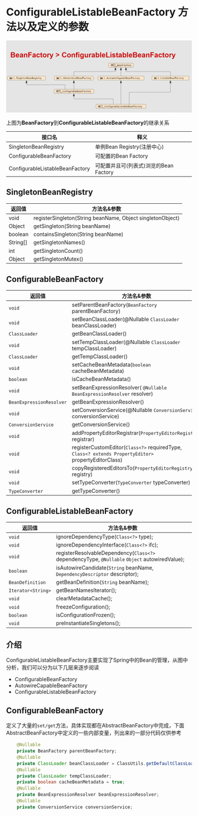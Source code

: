 # ConfigurableListableBeanFactory 方法以及定义的参数

![ae](../../../img/spring/BeanFactory_ConfigurableListableBeanFactory.png)

上图为**BeanFactory**到**ConfigurableListableBeanFactory**的继承关系


| 接口名  | 释义  |
|---|---|
| SingletonBeanRegistry  | 单例Bean Registry(注册中心)  |
| ConfigurableBeanFactory  | 可配置的Bean Factory  |
| ConfigurableListableBeanFactory  | 可配置并且可(列表式)浏览的Bean Factory  |

## SingletonBeanRegistry

| 返回值  | 方法名&参数  |
|---|---|
| void | registerSingleton(String beanName, Object singletonObject) |
| Object | getSingleton(String beanName) |
| boolean | containsSingleton(String beanName) |
| String[] | getSingletonNames() |
| int | getSingletonCount() |
| Object | getSingletonMutex() |

## ConfigurableBeanFactory

| 返回值  | 方法名&参数  |
|---|---|  
| `void` | setParentBeanFactory(`BeanFactory` parentBeanFactory) |
| `void` | setBeanClassLoader(@Nullable `ClassLoader` beanClassLoader) |
| `ClassLoader` | getBeanClassLoader() |
| `void` | setTempClassLoader(@Nullable `ClassLoader` tempClassLoader) |
| `ClassLoader` | getTempClassLoader() |
| `void` | setCacheBeanMetadata(`boolean` cacheBeanMetadata) |
| `boolean` | isCacheBeanMetadata() |
| `void` | setBeanExpressionResolver( `@Nullable` `BeanExpressionResolver` resolver) |
| `BeanExpressionResolver` | getBeanExpressionResolver() |
| `void` | setConversionService(@Nullable `ConversionService` conversionService) |
| `ConversionService` | getConversionService() |
| `void` | addPropertyEditorRegistrar(`PropertyEditorRegistrar` registrar) |
| `void` | registerCustomEditor(`Class<?>` requiredType, `Class<? extends PropertyEditor>` propertyEditorClass) |
| `void` | copyRegisteredEditorsTo(`PropertyEditorRegistry` registry) |
| `void` | setTypeConverter(`TypeConverter` typeConverter) |
| `TypeConverter` | getTypeConverter() |


## ConfigurableListableBeanFactory

| 返回值  | 方法名&参数  |
|---|---|
| `void`  | ignoreDependencyType(`Class<?>` type);  |
| `void`  | ignoreDependencyInterface(`Class<?>` ifc);  |
| `void`  | registerResolvableDependency(`Class<?>` dependencyType, `@Nullable` `Object` autowiredValue);  |
| `boolean`  | isAutowireCandidate(`String` beanName, `DependencyDescriptor` descriptor);  |
| `BeanDefinition` | getBeanDefinition(`String` beanName); |
| `Iterator<String>` | getBeanNamesIterator(); |
| `void` | clearMetadataCache(); |
| `void` | freezeConfiguration(); |
| `boolean` | isConfigurationFrozen(); |
| `void` | preInstantiateSingletons(); |

## 介绍

ConfigurableListableBeanFactory主要实现了Spring中的Bean的管理，从图中分析，我们可以分为以下几层来逐步阅读

- ConfigurableBeanFactory
- AutowireCapableBeanFactory
- ConfigurableListableBeanFactory

## ConfigurableBeanFactory

定义了大量的`set/get`方法，具体实现都在AbstractBeanFactory中完成，下面AbstractBeanFactory中定义的一些内部变量，列出来的一部分代码仅供参考
``` java 
    @Nullable
    private BeanFactory parentBeanFactory;
    @Nullable
    private ClassLoader beanClassLoader = ClassUtils.getDefaultClassLoader();
    @Nullable
    private ClassLoader tempClassLoader;
    private boolean cacheBeanMetadata = true;
    @Nullable
    private BeanExpressionResolver beanExpressionResolver;
    @Nullable
    private ConversionService conversionService;
```